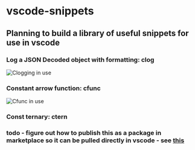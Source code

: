 # vscode-snippets

## Planning to build a library of useful snippets for use in vscode

### Log a JSON Decoded object with formatting: clog

![Clogging in use](https://github.com/phillipbarron/vscode-snippets/blob/master/assets/littleClogging.gif?raw=true)

### Constant arrow function: cfunc

![Cfunc in use](https://github.com/phillipbarron/vscode-snippets/blob/master/assets/cfunc.gif?raw=true)

### Const ternary: ctern

### todo - figure out how to publish this as a package in marketplace so it can be pulled directly in vscode - see [this](https://code.visualstudio.com/api/working-with-extensions/publishing-extension)
